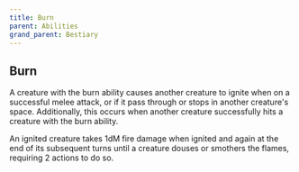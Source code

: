 ```yaml
---
title: Burn
parent: Abilities
grand_parent: Bestiary
---
```


## Burn
A creature with the burn ability causes another creature to ignite when on a successful melee attack, or if it pass through or stops in another creature's space. Additionally, this occurs when another creature successfully hits a creature with the burn ability.

An ignited creature takes 1dM fire damage when ignited and again at the end of its subsequent turns until a creature douses or smothers the flames, requiring 2 actions to do so.
